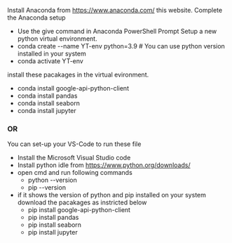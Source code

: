 Install Anaconda from https://www.anaconda.com/ this website.
Complete the Anaconda setup

- Use the give command in Anaconda PowerShell Prompt
Setup a new python virtual environment.
- conda create --name YT-env python=3.9        # You can use python version installed in your system 
- conda activate YT-env

install these pacakages in the virtual evironment.
- conda install google-api-python-client
- conda install pandas
- conda install seaborn
- conda install jupyter

### OR

You can set-up your VS-Code to run these file
- Install the Microsoft Visual Studio code
- Install python idle from https://www.python.org/downloads/
- open cmd and run following commands
  - python --version
  - pip --version
- if it shows the version of python and pip installed on your system download the pacakages as instricted below
  - pip install google-api-python-client
  - pip install pandas
  - pip install seaborn
  - pip install jupyter